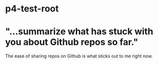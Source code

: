 # p4-test-root

# "...summarize what has stuck with you about Github repos so far."

The ease of sharing repos on Github is what sticks out to me right now.

